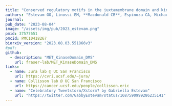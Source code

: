```yaml
---
title: "Conserved regulatory motifs in the juxtamembrane domain and kinase N-lobe revealed through deep mutational scanning of the MET receptor tyrosine kinase domain"
authors: "Estevam GO, Linossi EM, **Macdonald CB**, Espinoza CA, Michaud JM, Coyote-Maestas W, Collisson EA, Jura N, Fraser JS"
journal:
pub_date: "2023-08-04"
image: "/assets/img/pub/2023_estevam.png"
pmid: 37577651
pmcid: PMC10418267
biorxiv_version: "2023.08.03.551866v3"
#pdf:
github:
  - description: "MET_KinaseDomain_DMS"
    url: fraser-lab/MET_KinaseDomain_DMS
links:
  - name: Jura lab @ UC San Francisco
    url: https://cvri.ucsf.edu/~jura/
  - name: Collisson lab @ UC San Francisco
    url: https://cancer.ucsf.edu/people/collisson.eric
  - name: "Celebratory Tweetstorm/Xstorm? by Gabriella Estevam"
    url: "https://twitter.com/GabbyEstevam/status/1687590999286235141"
---
```

